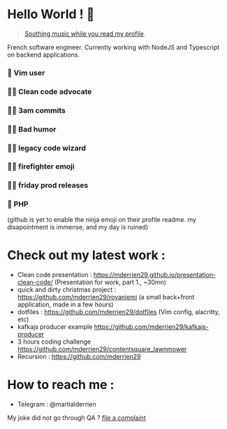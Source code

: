# Hello World ! 👋

> [Soothing music while you read my profile](https://www.youtube.com/watch?v=dsmsAeHWhO4).

French software engineer. Currently working with NodeJS and Typescript on backend applications. 

### 👴 Vim user
### 👨‍⚖️ Clean code advocate
### 🧟‍♂️ 3am commits
### 👨‍🍳 Bad humor
### 🧙‍♂️ legacy code wizard
### 👨‍🚒 firefighter emoji
### 👨‍🏭 friday prod releases
### 💩 PHP

(github is yet to enable the ninja emoji on their profile readme. my disapointment is immense, and my day is ruined)

# Check out my latest work : 

- Clean code presentation : https://mderrien29.github.io/presentation-clean-code/ (Presentation for work, part 1., ~30mn)
- quick and dirty christmas project : https://github.com/mderrien29/rovaniemi (a small back+front application, made in a few hours)
- dotfiles : https://github.com/mderrien29/dotfiles (Vim config, alacritty, etc)
- kafkajs producer example https://github.com/mderrien29/kafkajs-producer
- 3 hours coding challenge https://github.com/mderrien29/contentsquare_lawnmower
- Recursion : https://github.com/mderrien29

# How to reach me : 

- Telegram : @martialderrien

My joke did not go through QA ? [file a complaint](https://www.youtube.com/watch?v=dQw4w9WgXcQ)
